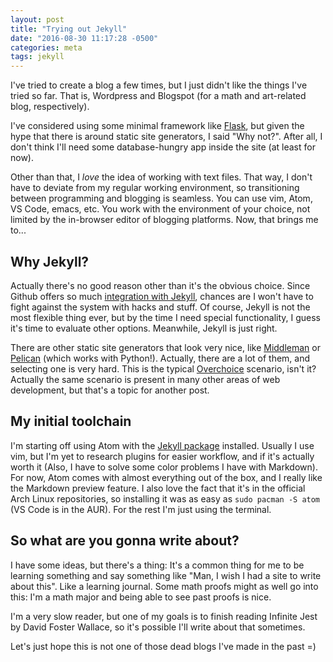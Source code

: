 ```yaml
---
layout: post
title: "Trying out Jekyll"
date: "2016-08-30 11:17:28 -0500"
categories: meta
tags: jekyll
---
```

I've tried to create a blog a few times, but I just didn't like the things I've tried so far. That is, Wordpress and Blogspot (for a math and art-related blog, respectively).

I've considered using some minimal framework like [Flask](http://flask.pocoo.org/), but given the hype that there is around static site generators, I said "Why not?". After all, I don't think I'll need some database-hungry app inside the site (at least for now).

Other than that, I *love* the idea of working with text files. That way, I don't have to deviate from my regular working environment, so transitioning between programming and blogging is seamless. You can use vim, Atom, VS Code, emacs, etc. You work with the environment of your choice, not limited by the in-browser editor of blogging platforms. Now, that brings me to...

Why Jekyll?
---
Actually there's no good reason other than it's the obvious choice. Since Github offers so much [integration with Jekyll](https://help.github.com/articles/about-github-pages-and-jekyll/), chances are I won't have to fight against the system with hacks and stuff. Of course, Jekyll is not the most flexible thing ever, but by the time I need special functionality, I guess it's time to evaluate other options. Meanwhile, Jekyll is just right.

There are other static site generators that look very nice, like [Middleman](https://middlemanapp.com/) or [Pelican](http://blog.getpelican.com/) (which works with Python!). Actually, there are a lot of them, and selecting one is very hard. This is the typical [Overchoice](https://en.wikipedia.org/wiki/Overchoice) scenario, isn't it? Actually the same scenario is present in many other areas of web development, but that's a topic for another post.

My initial toolchain
---
I'm starting off using Atom with the [Jekyll package](https://atom.io/packages/jekyll) installed. Usually I use vim, but I'm yet to research plugins for easier workflow, and if it's actually worth it (Also, I have to solve some color problems I have with Markdown). For now, Atom comes with almost everything out of the box, and I really like the Markdown preview feature. I also love the fact that it's in the official Arch Linux repositories, so installing it was as easy as `sudo pacman -S atom` (VS Code is in the AUR). For the rest I'm just using the terminal.

So what are you gonna write about?
---
I have some ideas, but there's a thing: It's a common thing for me to be learning something and say something like "Man, I wish I had a site to write about this". Like a learning journal. Some math proofs might as well go into this: I'm a math major and being able to see past proofs is nice.

I'm a very slow reader, but one of my goals is to finish reading Infinite Jest by David Foster Wallace, so it's possible I'll write about that sometimes.

Let's just hope this is not one of those dead blogs I've made in the past =)
